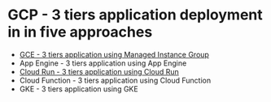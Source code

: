 # GCP - 3 tiers application deployment in in five approaches

- [GCE - 3 tiers application using Managed Instance Group](3-tiers-GCE/README.md)
- App Engine - 3 tiers application using App Engine
- [Cloud Run - 3 tiers application using Cloud Run](3-tiers-cloudrun/README.md)
- Cloud Function - 3 tiers application using Cloud Function
- GKE - 3 tiers application using GKE